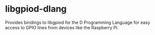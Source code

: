# libgpiod-dlang
Provides bindings to libgpiod for the D Programming Language for easy access to GPIO lines from devices like the Raspberry Pi.
